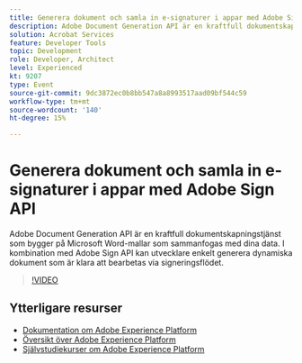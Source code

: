 ```yaml
---
title: Generera dokument och samla in e-signaturer i appar med Adobe Sign API
description: Adobe Document Generation API är en kraftfull dokumentskapningstjänst som bygger på Microsoft Word-mallar som sammanfogas med dina data. I kombination med Adobe Sign API kan utvecklare enkelt generera dynamiska dokument som är klara att bearbetas via signeringsflödet.
solution: Acrobat Services
feature: Developer Tools
topic: Development
role: Developer, Architect
level: Experienced
kt: 9207
type: Event
source-git-commit: 9dc3872ec0b8bb547a8a8993517aad09bf544c59
workflow-type: tm+mt
source-wordcount: '140'
ht-degree: 15%

---
```


# Generera dokument och samla in e-signaturer i appar med Adobe Sign API

Adobe Document Generation API är en kraftfull dokumentskapningstjänst som bygger på Microsoft Word-mallar som sammanfogas med dina data. I kombination med Adobe Sign API kan utvecklare enkelt generera dynamiska dokument som är klara att bearbetas via signeringsflödet.

>[!VIDEO](https://video.tv.adobe.com/v/338097/?quality=12&learn=on&hidetitle=true)

## Ytterligare resurser

- [Dokumentation om Adobe Experience Platform](https://experienceleague.adobe.com/docs/experience-platform.html)
- [Översikt över Adobe Experience Platform](https://experienceleague.adobe.com/docs/experience-platform/landing/home.html)
- [Självstudiekurser om Adobe Experience Platform](https://experienceleague.adobe.com/docs/platform-learn/tutorials/overview.html?lang=sv)
